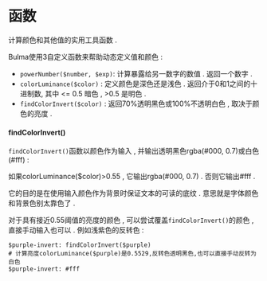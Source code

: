 # 函数

计算颜色和其他值的实用工具函数 .

Bulma使用3自定义函数来帮助动态定义值和颜色 :

* `powerNumber($number, $exp)`: 计算暴露给另一数字的数值 . 返回一个数字 . 
* `colorLuminance($color)` : 定义颜色是深色还是浅色 . 返回介于0和1之间的十进制数, 其中 &lt;= 0.5 暗色 , &gt;0.5 是明色 . 
* `findColorInvert($color)` : 返回70%透明黑色或100%不透明白色 , 取决于颜色的亮度 . 

#### findColorInvert\(\)

`findColorInvert()`函数以颜色作为输入 , 并输出透明黑色rgba\(\#000, 0.7\)或白色\(\#fff\) :

如果colorLuminance\($color\)&gt;0.55 , 它输出rgba\(\#000, 0.7\) . 否则它输出\#fff .

它的目的是在使用输入颜色作为背景时保证文本的可读的底纹 . 意思就是字体颜色和背景色别太靠色了 .

对于具有接近0.55阈值的亮度的颜色 , 可以尝试覆盖`findColorInvert()`的颜色 , 直接手动输入也可以 . 例如浅紫色的反转色 :

```
$purple-invert: findColorInvert($purple)
# 计算亮度colorLuminance($purple)是0.5529,反转色透明黑色,也可以直接手动反转为白色
$purple-invert: #fff
```




